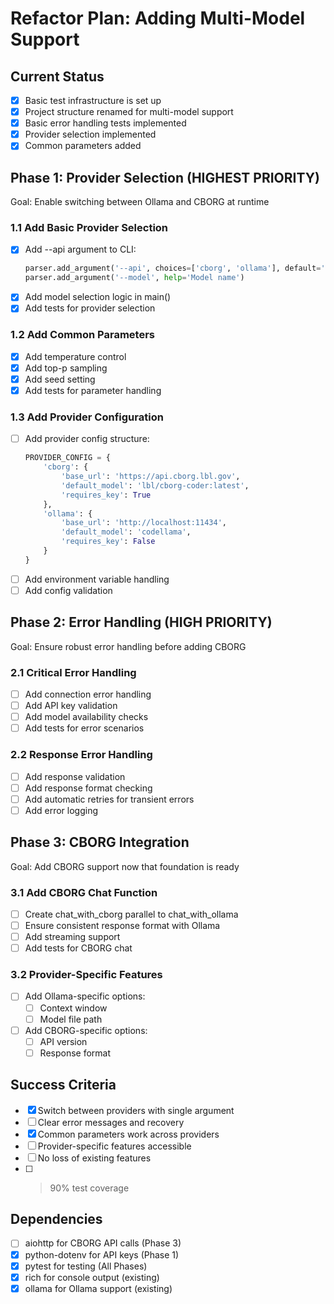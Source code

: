 # Refactor Plan: Adding Multi-Model Support

## Current Status
- [x] Basic test infrastructure is set up
- [x] Project structure renamed for multi-model support
- [x] Basic error handling tests implemented
- [x] Provider selection implemented
- [x] Common parameters added

## Phase 1: Provider Selection (HIGHEST PRIORITY)
Goal: Enable switching between Ollama and CBORG at runtime

### 1.1 Add Basic Provider Selection 
- [x] Add --api argument to CLI:
  ```python
  parser.add_argument('--api', choices=['cborg', 'ollama'], default='ollama')
  parser.add_argument('--model', help='Model name')
  ```
- [x] Add model selection logic in main()
- [x] Add tests for provider selection

### 1.2 Add Common Parameters 
- [x] Add temperature control
- [x] Add top-p sampling
- [x] Add seed setting
- [x] Add tests for parameter handling

### 1.3 Add Provider Configuration
- [ ] Add provider config structure:
  ```python
  PROVIDER_CONFIG = {
      'cborg': {
          'base_url': 'https://api.cborg.lbl.gov',
          'default_model': 'lbl/cborg-coder:latest',
          'requires_key': True
      },
      'ollama': {
          'base_url': 'http://localhost:11434',
          'default_model': 'codellama',
          'requires_key': False
      }
  }
  ```
- [ ] Add environment variable handling
- [ ] Add config validation

## Phase 2: Error Handling (HIGH PRIORITY)
Goal: Ensure robust error handling before adding CBORG

### 2.1 Critical Error Handling
- [ ] Add connection error handling
- [ ] Add API key validation
- [ ] Add model availability checks
- [ ] Add tests for error scenarios

### 2.2 Response Error Handling
- [ ] Add response validation
- [ ] Add response format checking
- [ ] Add automatic retries for transient errors
- [ ] Add error logging

## Phase 3: CBORG Integration
Goal: Add CBORG support now that foundation is ready

### 3.1 Add CBORG Chat Function
- [ ] Create chat_with_cborg parallel to chat_with_ollama
- [ ] Ensure consistent response format with Ollama
- [ ] Add streaming support
- [ ] Add tests for CBORG chat

### 3.2 Provider-Specific Features
- [ ] Add Ollama-specific options:
  - [ ] Context window
  - [ ] Model file path
- [ ] Add CBORG-specific options:
  - [ ] API version
  - [ ] Response format

## Success Criteria
- [x] Switch between providers with single argument
- [ ] Clear error messages and recovery
- [x] Common parameters work across providers
- [ ] Provider-specific features accessible
- [ ] No loss of existing features
- [ ] >90% test coverage

## Dependencies
- [ ] aiohttp for CBORG API calls (Phase 3)
- [x] python-dotenv for API keys (Phase 1)
- [x] pytest for testing (All Phases)
- [x] rich for console output (existing)
- [x] ollama for Ollama support (existing)
